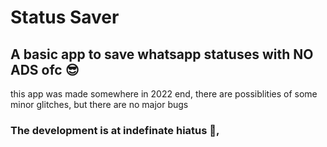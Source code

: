 # Status Saver

## A basic app to save whatsapp statuses with NO ADS ofc 😎

this app was made somewhere in 2022 end, there are possiblities of some minor glitches, but there are no major bugs

### The development is at indefinate hiatus 🫠,
